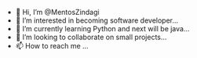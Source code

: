 - 👋 Hi, I’m @MentosZindagi
- 👀 I’m interested in becoming software developer...
- 🌱 I’m currently learning Python and next will be java...
- 💞️ I’m looking to collaborate on small projects...
- 📫 How to reach me ...

<!---
MentosZindagi/MentosZindagi is a ✨ special ✨ repository because its `README.md` (this file) appears on your GitHub profile.
You can click the Preview link to take a look at your changes.
--->
